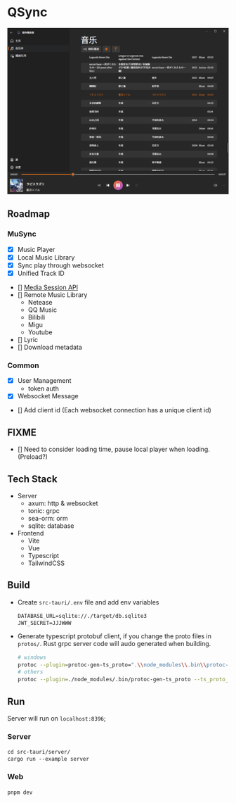 # QSync

![playing](docs/img/playing.png)

## Roadmap

### MuSync
- [x] Music Player
- [x] Local Music Library
- [x] Sync play through websocket
- [x] Unified Track ID
- [] [Media Session API](https://developer.mozilla.org/en-US/docs/Web/API/MediaSession)
- [] Remote Music Library
   - Netease
   - QQ Music
   - Bilibili
   - Migu
   - Youtube
- [] Lyric
- [] Download metadata

### Common

- [x] User Management
   - token auth
- [x] Websocket Message
- [] Add client id (Each websocket connection has a unique client id)


## FIXME
- [] Need to consider loading time, pause local player when loading. (Preload?)

## Tech Stack

- Server
   - axum: http & websocket
   - tonic: grpc
   - sea-orm: orm
   - sqlite: database
- Frontend
   - Vite
   - Vue
   - Typescript
   - TailwindCSS

## Build

- Create `src-tauri/.env` file and add env variables
   ```env
   DATABASE_URL=sqlite://./target/db.sqlite3
   JWT_SECRET=JJJWWW
   ```

- Generate typescript protobuf client, if you change the proto files in `protos/`. Rust grpc server code will audo generated when building.
   ```bash
   # windows
   protoc --plugin=protoc-gen-ts_proto=".\\node_modules\\.bin\\protoc-gen-ts_proto.cmd" --ts_proto_out=./src/generated --ts_proto_opt=esModuleInterop=true --ts_proto_opt=outputClientImpl=grpc-web ./protos/musync.proto
   # others
   protoc --plugin=./node_modules/.bin/protoc-gen-ts_proto --ts_proto_out=./src/generated --ts_proto_opt=esModuleInterop=true --ts_proto_opt=outputClientImpl=grpc-web ./protos/musync.proto
   ```

## Run

Server will run on `localhost:8396`;

### Server
```
cd src-tauri/server/
cargo run --example server
```

### Web
```
pnpm dev
```
